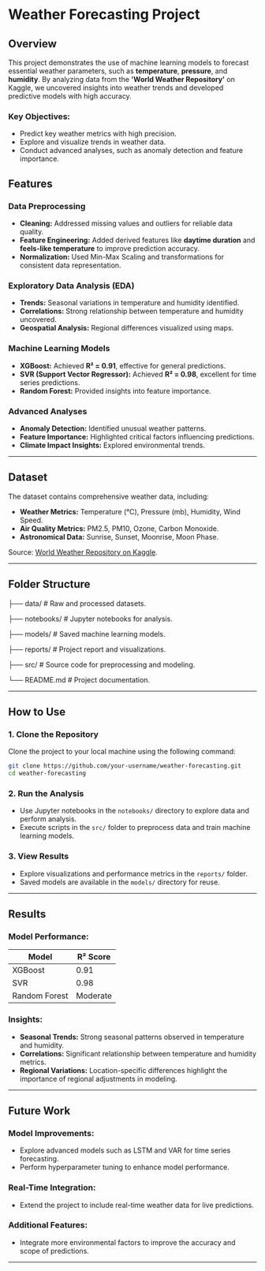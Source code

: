 # Weather Forecasting Project

## Overview
This project demonstrates the use of machine learning models to forecast essential weather parameters, such as **temperature**, **pressure**, and **humidity**. By analyzing data from the **'World Weather Repository'** on Kaggle, we uncovered insights into weather trends and developed predictive models with high accuracy.

### Key Objectives:
- Predict key weather metrics with high precision.
- Explore and visualize trends in weather data.
- Conduct advanced analyses, such as anomaly detection and feature importance.

## Features

### Data Preprocessing
- **Cleaning:** Addressed missing values and outliers for reliable data quality.
- **Feature Engineering:** Added derived features like **daytime duration** and **feels-like temperature** to improve prediction accuracy.
- **Normalization:** Used Min-Max Scaling and transformations for consistent data representation.

### Exploratory Data Analysis (EDA)
- **Trends:** Seasonal variations in temperature and humidity identified.
- **Correlations:** Strong relationship between temperature and humidity uncovered.
- **Geospatial Analysis:** Regional differences visualized using maps.

### Machine Learning Models
- **XGBoost:** Achieved **R² = 0.91**, effective for general predictions.
- **SVR (Support Vector Regressor):** Achieved **R² = 0.98**, excellent for time series predictions.
- **Random Forest:** Provided insights into feature importance.

### Advanced Analyses
- **Anomaly Detection:** Identified unusual weather patterns.
- **Feature Importance:** Highlighted critical factors influencing predictions.
- **Climate Impact Insights:** Explored environmental trends.

---

## Dataset
The dataset contains comprehensive weather data, including:
- **Weather Metrics:** Temperature (°C), Pressure (mb), Humidity, Wind Speed.
- **Air Quality Metrics:** PM2.5, PM10, Ozone, Carbon Monoxide.
- **Astronomical Data:** Sunrise, Sunset, Moonrise, Moon Phase.

Source: [World Weather Repository on Kaggle](https://www.kaggle.com/).

---

## Folder Structure
├── data/ # Raw and processed datasets.

├── notebooks/ # Jupyter notebooks for analysis.

├── models/ # Saved machine learning models.

├── reports/ # Project report and visualizations.

├── src/ # Source code for preprocessing and modeling.

└── README.md # Project documentation.

---

## How to Use

### 1. Clone the Repository
Clone the project to your local machine using the following command:
```bash
git clone https://github.com/your-username/weather-forecasting.git
cd weather-forecasting
```

### 2. Run the Analysis
- Use Jupyter notebooks in the `notebooks/` directory to explore data and perform analysis.
- Execute scripts in the `src/` folder to preprocess data and train machine learning models.

### 3. View Results
- Explore visualizations and performance metrics in the `reports/` folder.
- Saved models are available in the `models/` directory for reuse.

---

## Results

### Model Performance:
| Model          | R² Score |
|----------------|----------|
| XGBoost        | 0.91     |
| SVR            | 0.98     |
| Random Forest  | Moderate |

### Insights:
- **Seasonal Trends:** Strong seasonal patterns observed in temperature and humidity.
- **Correlations:** Significant relationship between temperature and humidity metrics.
- **Regional Variations:** Location-specific differences highlight the importance of regional adjustments in modeling.

---

## Future Work

### Model Improvements:
- Explore advanced models such as LSTM and VAR for time series forecasting.
- Perform hyperparameter tuning to enhance model performance.

### Real-Time Integration:
- Extend the project to include real-time weather data for live predictions.

### Additional Features:
- Integrate more environmental factors to improve the accuracy and scope of predictions.

---
